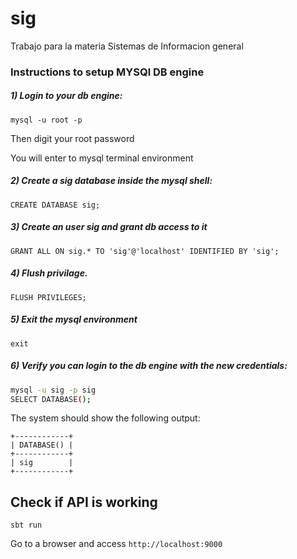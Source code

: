 # sig
Trabajo para la materia Sistemas de Informacion general

### Instructions to setup MYSQl DB engine

##### 1) Login to your db engine:

`mysql -u root -p`

Then digit your root password

You will enter to mysql terminal environment

##### 2) Create a sig database inside the mysql shell:

`CREATE DATABASE sig;`

##### 3) Create an user sig and grant db access to it

`GRANT ALL ON sig.* TO 'sig'@'localhost' IDENTIFIED BY 'sig';`

##### 4) Flush privilage.

`FLUSH PRIVILEGES;`

##### 5) Exit the mysql environment 

`exit`

##### 6) Verify you can login to the db engine with the new credentials:

```bash
mysql -u sig -p sig
SELECT DATABASE();
```

The system should show the following output:

```
+------------+
| DATABASE() |
+------------+
| sig        |
+------------+
```

## Check if API is working

`sbt run`

Go to a browser and access `http://localhost:9000`